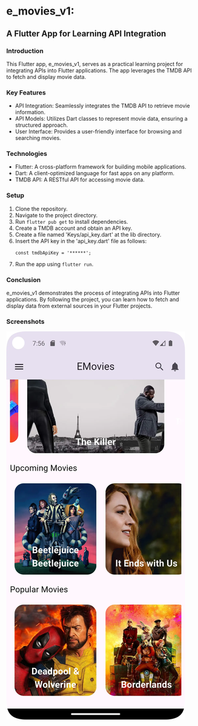 # e_movies_v1:

## A Flutter App for Learning API Integration

### Introduction

This Flutter app, e_movies_v1, serves as a practical learning project for integrating APIs into
Flutter applications. The app leverages the TMDB API to fetch and display movie data.

### Key Features

- API Integration: Seamlessly integrates the TMDB API to retrieve movie information.
- API Models: Utilizes Dart classes to represent movie data, ensuring a structured approach.
- User Interface: Provides a user-friendly interface for browsing and searching movies.

### Technologies

- Flutter: A cross-platform framework for building mobile applications.
- Dart: A client-optimized language for fast apps on any platform.
- TMDB API: A RESTful API for accessing movie data.

### Setup

1. Clone the repository.
2. Navigate to the project directory.
3. Run `flutter pub get` to install dependencies.
4. Create a TMDB account and obtain an API key.
5. Create a file named 'Keys/api_key.dart' at the lib directory.
6. Insert the API key in the 'api_key.dart' file as follows:
    ```
    const tmdbApiKey = '******';
    ```
7. Run the app using `flutter run`.

### Conclusion

e_movies_v1 demonstrates the process of integrating APIs into Flutter applications. By following the
project, you can learn how to fetch and display data from external sources in your Flutter projects.

### Screenshots

![Home Screen](lib/assets/Screenshot_1.webp)
